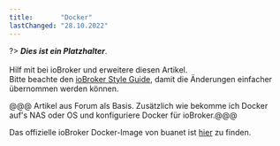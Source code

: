 ```yaml
---
title:       "Docker"
lastChanged: "28.10.2022"
---
```



?> ***Dies ist ein Platzhalter***.
   <br><br>
   Hilf mit bei ioBroker und erweitere diesen Artikel.  
   Bitte beachte den [ioBroker Style Guide](community/styleguidedoc), 
   damit die Änderungen einfacher übernommen werden können.

@@@ Artikel aus Forum als Basis. Zusätzlich wie bekomme ich Docker auf's NAS
oder OS und konfiguriere Docker für ioBroker.@@@

Das offizielle ioBroker Docker-Image von buanet ist [hier](https://github.com/buanet/ioBroker.docker) zu finden.
